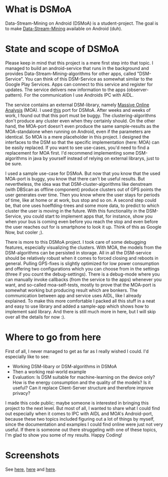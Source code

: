 # What is DSMoA

Data-Stream-Mining on Android (DSMoA) is a student-project. The goal is to make [Data-Stream-Mining](https://en.wikipedia.org/wiki/Data_stream_mining) available on Android (duh).

# State and scope of DSMoA

Please keep in mind that this project is a mere first step into that topic. I managed to build an android-service that runs in the background and provides Data-Stream-Mining-algorithms for other apps, called "DSM-Service". You can think of this DSM-Service as somewhat similar to the Google Play Services. Apps can connect to this service and register for updates. The service delivers new information to the apps (observer-pattern). For the communication I use Androids IPC with AIDL.

The service contains an external DSM-library, namely [Massive Online Analysis](http://moa.cms.waikato.ac.nz/) (MOA). I used [this](https://github.com/mtraton/Android-Massive-Online-Analysis/) port for DSMoA. After weeks and weeks of work, I found out that this port must be buggy. The clustering-algorithms don't produce any cluster even when they certainly should. On the other hand, the MOA-port doesn't even produce the same sample-results as the MOA-standalone when running on Android, even if the parameters are identical. So MOA is a mere placeholder in this project. I designed the interfaces to the DSM so that the specific implementation (here: MOA) can be easily replaced. If you want to see use-cases, you'd need to find a replacement for MOA first. I'd recommend implementing some DSM-algorithms in java by yourself instead of relying on external librarys, just to be sure.

I used a sample use-case for DSMoA. But now that you know that the used MOA-port is buggy, you know that there can't be useful results. But nevertheless, the idea was that DSM-cluster-algorithms like denstream (with DBScan as offline component) produce clusters out of GPS points the user generates over time. Then you know where the user stays for periods of time, like at home or at work, bus stop and so on. A second step could be, that one uses hoeffding-trees and some more data, to predict to which cluster the user is moving in the future. With this functionality in the DSM-Service, you could start to implement apps that, for instance, show you when your bus is coming even before you reach the stop and even before the user reaches out for is smartphone to look it up. Think of this as Google Now, but cooler ;).

There is more to this DSMoA project. I took care of some debugging features, especially visualizing the clusters. With MOA, the models from the DSM-algorithms can be persisted in storage. All in all the DSM-service should be relatively robust when it comes to forced closing and reboots in general. Pulling GPS-fixes is slightly optimized for low power consumption and offering two configurations which you can choose from in the settings (three if you count the debug-settings). There is a debug-mode where you can manually invoke callbacks (from the service to the apps) whenever you want, and so-called moa-self-tests, mostly to prove that the MOA-port is somewhat working but producing result which are bonkers. The communication between app and service uses AIDL, like I already explained. To make this more comfortable I packed all this stuff in a neat and easy to use library and added a sample-app which shows how to implement said library. And there is still much more in here, but I will skip over all the details for now :).

# Where to go from here

First of all, I never managed to get as far as I really wished I could. I'd especially like to see:
* Working DSM-libary or DSM-algorithms in DSMoA
* Then a working real-world example
* Evaluation: Is DSM suitable for machine-learning on the device only? How is the energy consumption and the quality of the models? Is it useful? Can it replace Client-Server structure and therefore improve privacy?

I made this code public; maybe someone is interested in bringing this project to the next level. But most of all, I wanted to share what I could find out especially when it comes to IPC with AIDL and MOA's Android-port, because these two topics included figuring out a lot of things by myself, since the documentation and examples I could find online were just not very useful. If there is someone out there struggeling with one of these topics, I'm glad to show you some of my results. Happy Coding!

# Screenshots

See [here](https://github.com/serianon/dsmoa/blob/master/Screenshots/svc_main_a.png), [here](https://github.com/serianon/dsmoa/blob/master/Screenshots/svc_clustermon_cluster_a.png) and [here](https://github.com/serianon/dsmoa/blob/master/Screenshots/app_sample_a.png).
